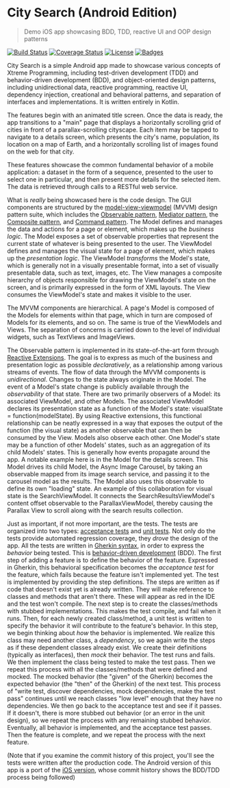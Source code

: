 # City Search (Android Edition)

> Demo iOS app showcasing BDD, TDD, reactive UI and OOP design patterns

[![Build Status](http://img.shields.io/travis/badges/badgerbadgerbadger.svg?style=flat-square)](https://travis-ci.org/badges/badgerbadgerbadger) [![Coverage Status](http://img.shields.io/coveralls/badges/badgerbadgerbadger.svg?style=flat-square)](https://coveralls.io/r/badges/badgerbadgerbadger) [![License](http://img.shields.io/:license-mit-blue.svg?style=flat-square)](http://badges.mit-license.org) [![Badges](http://img.shields.io/:badges-9/9-ff6799.svg?style=flat-square)](https://github.com/badges/badgerbadgerbadger)

City Search is a simple Android app made to showcase various concepts of Xtreme Programming, including test-driven development (TDD) and behavior-driven development (BDD), and object-oriented design patterns, including unidirectional data, reactive programming, reactive UI, dependency injection, creational and behavioral patterns, and separation of interfaces and implementations.  It is written entirely in Kotlin.

The features begin with an animated title screen.  Once the data is ready, the app transitions to a "main" page that displays a horizontally scrolling grid of cities in front of a parallax-scrolling cityscape.  Each item may be tapped to navigate to a details screen, which presents the city's name, population, its location on a map of Earth, and a horizontally scrolling list of images found on the web for that city.

These features showcase the common fundamental behavior of a mobile application: a dataset in the form of a sequence, presented to the user to select one in particular, and then present more details for the selected item.  The data is retrieved through calls to a RESTful web service.

What is <i>really</i> being showcased here is the code design.  The GUI components are structured by the <a href="https://en.wikipedia.org/wiki/Model%E2%80%93view%E2%80%93viewmodel">model-view-viewmodel</a> (MVVM) design pattern suite, which includes the <a href="https://en.wikipedia.org/wiki/Observer_pattern">Observable pattern</a>, <a href="https://en.wikipedia.org/wiki/Mediator_pattern">Mediator pattern</a>, the <a href="https://en.wikipedia.org/wiki/Composite_pattern">Composite pattern</a>, and <a href="https://en.wikipedia.org/wiki/Command_pattern">Command pattern</a>.  The Model defines and manages the data and actions for a page or element, which makes up the <i>business logic</i>.  The Model exposes a set of observable properties that represent the current state of whatever is being presented to the user.  The ViewModel defines and manages the visual state for a page of element, which makes up the <i>presentation logic</i>.  The ViewModel <i>transforms</i> the Model's state, which is generally not in a visually presentable format, into a set of visually presentable data, such as text, images, etc.  The View manages a composite hierarchy of objects responsible for drawing the ViewModel's state on the screen, and is primarily expressed in the form of XML layouts.  The View consumes the ViewModel's state and makes it visible to the user.

The MVVM components are hierarchical.  A page's Model is composed of the Models for elements within that page, which in turn are composed of Models for its elements, and so on.  The same is true of the ViewModels and Views.  The separation of concerns is carried down to the level of individual widgets, such as TextViews and ImageViews.

The Observable pattern is implemented in its state-of-the-art form through <a href="http://reactivex.io/">Reactive Extensions</a>.  The goal is to express as much of the business and presentation logic as possible <i>declaratively</i>, as a relationship among various streams of events.  The flow of data through the MVVM components is <i>unidirectional</i>.  Changes to the state always originate in the Model.  The event of a Model's state change is publicly available through the <i>observability</i> of that state.  There are two primarily observers of a Model: its associated ViewModel, and other Models.  The associated ViewModel declares its presentation state as a function of the Model's state: visualState = function(modelState).  By using Reactive extensions, this functional relationship can be neatly expressed in a way that exposes the output of the function (the visual state) as another observable that can then be consumed by the View.  Models also observe each other.  One Model's state may be a function of other Models' states, such as an aggregation of its child Models' states.  This is generally how events propagate around the app.  A notable example here is in the Model for the details screen.  This Model drives its child Model, the Async Image Carousel, by taking an observable mapped from its image search service, and passing it to the carousel model as the results.  The Model also uses this observable to define its own "loading" state.  An example of this collaboration for visual state is the SearchViewModel.  It connects the SearchResultsViewModel's content offset observable to the ParallaxViewModel, thereby causing the Parallax View to scroll along with the search results collection.

Just as important, if not more important, are the tests.  The tests are organized into two types: <a href="https://en.wikipedia.org/wiki/Acceptance_testing">acceptance tests</a> and <a href="https://en.wikipedia.org/wiki/Unit_testing">unit tests</a>.  Not only do the tests provide automated regression coverage, they <i>drove</i> the design of the app.  All the tests are written in <a href="https://en.wikipedia.org/wiki/Cucumber_(software)">Gherkin syntax</a>, in order to express the <i>behavior</i> being tested.  This is <a href="https://en.wikipedia.org/wiki/Behavior-driven_development">behavior-driven development</a> (BDD).  The first step of adding a feature is to define the behavior of the feature.  Expressed in Gherkin, this behavioral specification becomes the <i>acceptance test</i> for the feature, which fails because the feature isn't implemented yet.  The test is implemented by providing the step definitions.  The steps are written as if code that doesn't exist yet is already written.  They will make reference to classes and methods that aren't there.  These will appear as red in the IDE and the test won't compile.  The next step is to create the classes/methods with stubbed implementations.  This makes the test compile, and fail when it runs.  Then, for each newly created class/method, a unit test is written to specify the behavior it will contribute to the feature's behavior.  In this step, we begin thinking about <i>how</i> the behavior is implemented.  We realize this class may need another class, a <i>dependency</i>, so we again write the steps as if these dependent classes already exist.  We create their definitions (typically as interfaces), then <i>mock</i> their behavior.  The test runs and fails.  We then implement the class being tested to make the test pass.  Then we repeat this process with all the classes/methods that were defined and mocked.  The mocked behavior (the "given" of the Gherkin) becomes the expected behavior (the "then" of the Gherkin) of the next test.  This process of "write test, discover dependencies, mock dependencies, make the test pass" continues until we reach classes "low level" enough that they have no dependencies.  We then go back to the acceptance test and see if it passes.  If it doesn't, there is more stubbed out behavior (or an error in the unit design), so we repeat the process with any remaining stubbed behavior.  Eventually, all behavior is implemented, and the acceptance test passes.  Then the feature is complete, and we repeat the process with the next feature.

(Note that if you examine the commit history of this project, you'll see the tests were written after the production code.  The Android version of this app is a port of the <a href="https://github.com/dcoleman0711/CitySearch">iOS version</a>, whose commit history shows the BDD/TDD process being followed)
